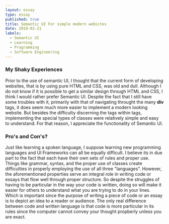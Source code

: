 ```yaml
---
layout: essay
type: essay
published: true
title: Semantic UI For simple modern websites
date: 2019-02-21
labels:
  - Semantic UI
  - Learning
  - Programming
  - Software Engineering
---
```


### My Shaky Experiences
Prior to the use of semantic UI, I thought that the current form of developing websites, that is by using pure HTML and CSS, was old and dull. Although I do not know if it is possible to get a similar design through HTML and CSS, I think I would rather prefer Semantic UI. Despite the fact that I still have some troubles with it, primarily with that of navigating throught the many **div** tags, it does seem much more easier to implement a modern looking website. But besides the difficulty discerning the tags within tags, implementing the special types of classes were relatively simple and easy to understand. For that reason, I appreciate the functionality of Semantic UI.

### Pro's and Con's?
Just like learning a spoken language, I suppose learning new programming languages and UI Frameworks can all be equally difficult. I believe its in due part to the fact that each have their own sets of rules and proper use. Things like grammar, syntax, and the proper use  of classes create difficulties in properly employing the use of all three "languages". However, the aforementioned properties serve an integral role in writing code or essays that flow well through proper structure. So despite the struggles of having to be particular in the way your code is written, doing so will make it easier for others to understand what you are trying to do in your lines. Which is important since the purpose of writing a piece of code or an essay is to depict an idea to a reader or audience. The only real difference between code and written language is that code is more particular in its rules since the computer cannot convey your thought propberly unless you are exact.

